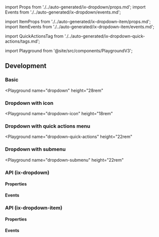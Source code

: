 import Props from './../auto-generated/ix-dropdown/props.md';
import Events from './../auto-generated/ix-dropdown/events.md';

import ItemProps from './../auto-generated/ix-dropdown-item/props.md';
import ItemEvents from './../auto-generated/ix-dropdown-item/events.md';

import QuickActionsTag from './../auto-generated/ix-dropdown-quick-actions/tags.md';

import Playground from '@site/src/components/PlaygroundV3';

## Development

### Basic

<Playground
name="dropdown"
height="28rem"

> </Playground>

### Dropdown with icon

<Playground
name="dropdown-icon"
height="18rem"

> </Playground>

### Dropdown with quick actions menu

<QuickActionsTag />

<Playground
name="dropdown-quick-actions"
height="22rem"

> </Playground>

### Dropdown with submenu

<Playground
name="dropdown-submenu"
height="22rem"

> </Playground>

### API (ix-dropdown)

#### Properties

<Props />

#### Events

<Events />

### API (ix-dropdown-item)

#### Properties

<ItemProps />

#### Events

<ItemEvents />
